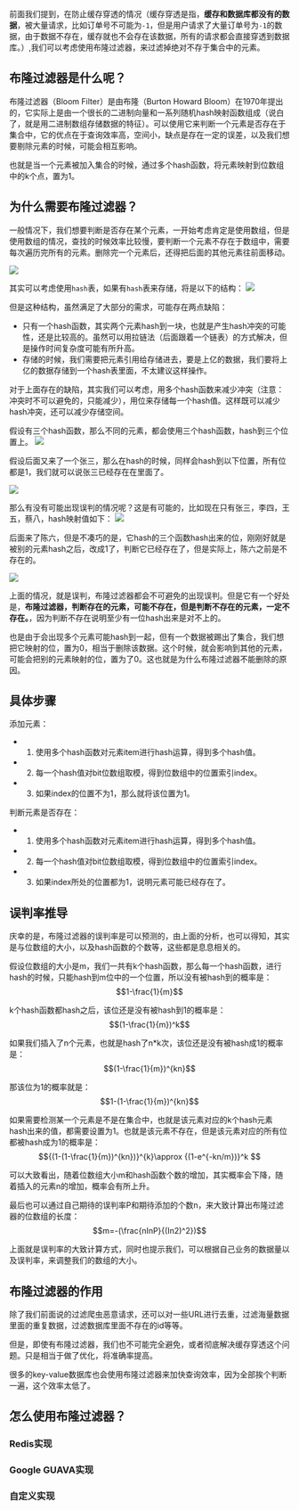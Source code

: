 前面我们提到，在防止缓存穿透的情况（缓存穿透是指，**缓存和数据库都没有的数据**，被大量请求，比如订单号不可能为`-1`，但是用户请求了大量订单号为`-1`的数据，由于数据不存在，缓存就也不会存在该数据，所有的请求都会直接穿透到数据库。）,我们可以考虑使用布隆过滤器，来过滤掉绝对不存于集合中的元素。



## 布隆过滤器是什么呢？
布隆过滤器（Bloom Filter）是由布隆（Burton Howard Bloom）在1970年提出的，它实际上是由一个很长的二进制向量和一系列随机hash映射函数组成（说白了，就是用二进制数组存储数据的特征）。可以使用它来判断一个元素是否存在于集合中，它的优点在于查询效率高，空间小，缺点是存在一定的误差，以及我们想要剔除元素的时候，可能会相互影响。

也就是当一个元素被加入集合的时候，通过多个hash函数，将元素映射到位数组中的k个点，置为1。

## 为什么需要布隆过滤器？
一般情况下，我们想要判断是否存在某个元素，一开始考虑肯定是使用数组，但是使用数组的情况，查找的时候效率比较慢，要判断一个元素不存在于数组中，需要每次遍历完所有的元素。删除完一个元素后，还得把后面的其他元素往前面移动。

![](https://markdownpicture.oss-cn-qingdao.aliyuncs.com/20210308225741.png)

其实可以考虑使用`hash`表，如果有`hash`表来存储，将是以下的结构：
![](https://markdownpicture.oss-cn-qingdao.aliyuncs.com/20210308230509.png)

但是这种结构，虽然满足了大部分的需求，可能存在两点缺陷：
- 只有一个hash函数，其实两个元素hash到一块，也就是产生hash冲突的可能性，还是比较高的。虽然可以用拉链法（后面跟着一个链表）的方式解决，但是操作时间复杂度可能有所升高。
- 存储的时候，我们需要把元素引用给存储进去，要是上亿的数据，我们要将上亿的数据存储到一个hash表里面，不太建议这样操作。

对于上面存在的缺陷，其实我们可以考虑，用多个hash函数来减少冲突（注意：冲突时不可以避免的，只能减少），用位来存储每一个hash值。这样既可以减少hash冲突，还可以减少存储空间。

假设有三个hash函数，那么不同的元素，都会使用三个hash函数，hash到三个位置上。
![](https://markdownpicture.oss-cn-qingdao.aliyuncs.com/20210308233116.png)

假设后面又来了一个张三，那么在hash的时候，同样会hash到以下位置，所有位都是1，我们就可以说张三已经存在在里面了。

![](https://markdownpicture.oss-cn-qingdao.aliyuncs.com/20210308233607.png)


那么有没有可能出现误判的情况呢？这是有可能的，比如现在只有张三，李四，王五，蔡八，hash映射值如下：
![](https://markdownpicture.oss-cn-qingdao.aliyuncs.com/20210308233752.png)

后面来了陈六，但是不凑巧的是，它hash的三个函数hash出来的位，刚刚好就是被别的元素hash之后，改成1了，判断它已经存在了，但是实际上，陈六之前是不存在的。

![](https://markdownpicture.oss-cn-qingdao.aliyuncs.com/20210308233900.png)

上面的情况，就是误判，布隆过滤器都会不可避免的出现误判。但是它有一个好处是，**布隆过滤器，判断存在的元素，可能不存在，但是判断不存在的元素，一定不存在。**，因为判断不存在说明至少有一位hash出来是对不上的。


也是由于会出现多个元素可能hash到一起，但有一个数据被踢出了集合，我们想把它映射的位，置为0，相当于删除该数据。这个时候，就会影响到其他的元素，可能会把别的元素映射的位，置为了0。这也就是为什么布隆过滤器不能删除的原因。

## 具体步骤

添加元素：
- 1. 使用多个hash函数对元素item进行hash运算，得到多个hash值。
- 2. 每一个hash值对bit位数组取模，得到位数组中的位置索引index。
- 3. 如果index的位置不为1，那么就将该位置为1。

判断元素是否存在：
- 1. 使用多个hash函数对元素item进行hash运算，得到多个hash值。
- 2. 每一个hash值对bit位数组取模，得到位数组中的位置索引index。
- 3. 如果index所处的位置都为1，说明元素可能已经存在了。

## 误判率推导
庆幸的是，布隆过滤器的误判率是可以预测的，由上面的分析，也可以得知，其实是与位数组的大小，以及hash函数的个数等，这些都是息息相关的。

假设位数组的大小是m，我们一共有k个hash函数，那么每一个hash函数，进行hash的时候，只能hash到m位中的一个位置，所以没有被hash到的概率是：
$$1-\frac{1}{m}$$

k个hash函数都hash之后，该位还是没有被hash到1的概率是：
$$(1-\frac{1}{m})^k$$

如果我们插入了n个元素，也就是hash了n*k次，该位还是没有被hash成1的概率是：
$$(1-\frac{1}{m})^{kn}$$

那该位为1的概率就是：
$$1-(1-\frac{1}{m})^{kn}$$

如果需要检测某一个元素是不是在集合中，也就是该元素对应的k个hash元素hash出来的值，都需要设置为1。也就是该元素不存在，但是该元素对应的所有位都被hash成为1的概率是：
$${(1-(1-\frac{1}{m})^{kn})}^{k}\approx {(1-e^{-kn/m})}^k $$

可以大致看出，随着位数组大小m和hash函数个数的增加，其实概率会下降，随着插入的元素n的增加，概率会有所上升。

最后也可以通过自己期待的误判率P和期待添加的个数n，来大致计算出布隆过滤器的位数组的长度：
$$m=-(\frac{nInP}{(In2)^2})$$

上面就是误判率的大致计算方式，同时也提示我们，可以根据自己业务的数据量以及误判率，来调整我们的数组的大小。

## 布隆过滤器的作用

除了我们前面说的过滤爬虫恶意请求，还可以对一些URL进行去重，过滤海量数据里面的重复数据，过滤数据库里面不存在的id等等。

但是，即使有布隆过滤器，我们也不可能完全避免，或者彻底解决缓存穿透这个问题。只是相当于做了优化，将准确率提高。

很多的key-value数据库也会使用布隆过滤器来加快查询效率，因为全部挨个判断一遍，这个效率太低了。


## 怎么使用布隆过滤器？

### Redis实现

### Google GUAVA实现

### 自定义实现

